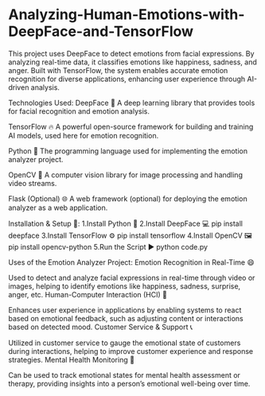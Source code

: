 # Analyzing-Human-Emotions-with-DeepFace-and-TensorFlow
This project uses DeepFace to detect emotions from facial expressions. By analyzing real-time data, it classifies emotions like happiness, sadness, and anger. Built with TensorFlow, the system enables accurate emotion recognition for diverse applications, enhancing user experience through AI-driven analysis.

Technologies Used:
DeepFace 🧠
A deep learning library that provides tools for facial recognition and emotion analysis.

TensorFlow 🔥
A powerful open-source framework for building and training AI models, used here for emotion recognition.

Python 🐍
The programming language used for implementing the emotion analyzer project.

OpenCV 📸
A computer vision library for image processing and handling video streams.

Flask (Optional) 🌐
A web framework (optional) for deploying the emotion analyzer as a web application.


Installation & Setup 🚀:
1.Install Python 🐍
2.Install DeepFace 💻
pip install deepface
3.Install TensorFlow ⚙️
pip install tensorflow
4.Install OpenCV 🖼️
pip install opencv-python
5.Run the Script ▶️
python code.py



Uses of the Emotion Analyzer Project:
Emotion Recognition in Real-Time 😄

Used to detect and analyze facial expressions in real-time through video or images, helping to identify emotions like happiness, sadness, surprise, anger, etc.
Human-Computer Interaction (HCI) 🤖

Enhances user experience in applications by enabling systems to react based on emotional feedback, such as adjusting content or interactions based on detected mood.
Customer Service & Support 📞

Utilized in customer service to gauge the emotional state of customers during interactions, helping to improve customer experience and response strategies.
Mental Health Monitoring 🧠

Can be used to track emotional states for mental health assessment or therapy, providing insights into a person’s emotional well-being over time.
